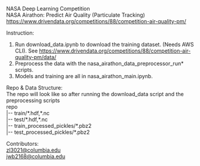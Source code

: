 NASA Deep Learning Competition  
NASA Airathon: Predict Air Quality (Particulate Tracking)  
https://www.drivendata.org/competitions/88/competition-air-quality-pm/  
  
Instruction:  
1. Run download_data.ipynb to download the training dataset. (Needs AWS CLI). See https://www.drivendata.org/competitions/88/competition-air-quality-pm/data/  
2. Preprocess the data with the nasa_airathon_data_preprocessor_run\* scripts.  
3. Models and training are all in nasa_airathon_main.ipynb.  
  
Repo & Data Structure:  
The repo will look like so after running the download_data script and the preprocessing scripts  
repo  
\|-- train/\*.hdf,\*.nc  
\|-- test/\*.hdf,\*.nc  
\|-- train_processed_pickles/\*.pbz2  
\|-- test_processed_pickles/\*.pbz2  
  
Contributors:  
zl3021@columbia.edu  
jwb2168@columbia.edu  
